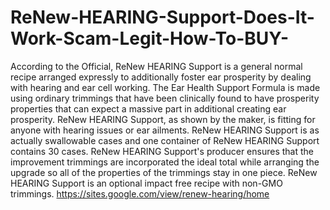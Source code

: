 # ReNew-HEARING-Support-Does-It-Work-Scam-Legit-How-To-BUY-
According to the Official, ReNew HEARING Support is a general normal recipe arranged expressly to additionally foster ear prosperity by dealing with hearing and ear cell working. The Ear Health Support Formula is made using ordinary trimmings that have been clinically found to have prosperity properties that can expect a massive part in additional creating ear prosperity. ReNew HEARING Support, as shown by the maker, is fitting for anyone with hearing issues or ear ailments. ReNew HEARING Support is as actually swallowable cases and one container of ReNew HEARING Support contains 30 cases. ReNew HEARING Support's producer ensures that the improvement trimmings are incorporated the ideal total while arranging the upgrade so all of the properties of the trimmings stay in one piece. ReNew HEARING Support is an optional impact free recipe with non-GMO trimmings. https://sites.google.com/view/renew-hearing/home

